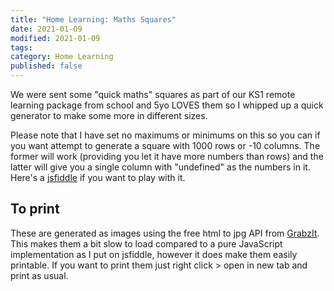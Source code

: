 ```yaml
---
title: "Home Learning: Maths Squares"
date: 2021-01-09
modified: 2021-01-09
tags:
category: Home Learning
published: false
---
```


We were sent some "quick maths" squares as part of our KS1 remote learning package from school and 5yo LOVES them so I
whipped up a quick generator to make some more in different sizes.

Please note that I have set no maximums or minimums on this so you can if you want attempt to generate a square with
1000 rows or -10 columns. The former will work (providing you let it have more numbers than rows) and the latter will
give you a single column with "undefined" as the numbers in it. Here's a [jsfiddle](https://jsfiddle.net/N0tQuiteHere/myz1er89/149/) if you want
to play with it.

## To print

These are generated as images using the free html to jpg API from [GrabzIt](https://grabz.it/). This makes them a bit
slow to load compared to a pure JavaScript implementation as I put on jsfiddle, however it does make them easily
printable. If you want to print them just right click > open in new tab and print as usual.